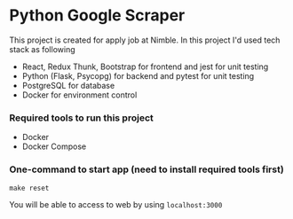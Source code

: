 # Python Google Scraper
This project is created for apply job at Nimble.
In this project I'd used tech stack as following
- React, Redux Thunk, Bootstrap for frontend and jest for unit testing
- Python (Flask, Psycopg) for backend and pytest for unit testing
- PostgreSQL for database
- Docker for environment control

### Required tools to run this project
- Docker
- Docker Compose

### One-command to start app (need to install required tools first)
    make reset
You will be able to access to web by using `localhost:3000`
